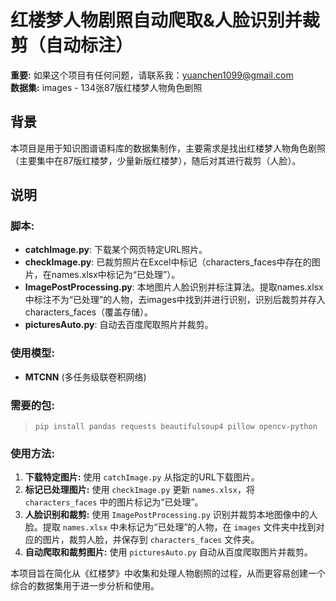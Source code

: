 # 红楼梦人物剧照自动爬取&人脸识别并裁剪（自动标注）

**重要:** 如果这个项目有任何问题，请联系我：yuanchen1099@gmail.com  
**数据集:** images - 134张87版红楼梦人物角色剧照

## 背景
本项目是用于知识图谱语料库的数据集制作，主要需求是找出红楼梦人物角色剧照（主要集中在87版红楼梦，少量新版红楼梦），随后对其进行裁剪（人脸）。

## 说明

### 脚本:
- **catchImage.py**: 下载某个网页特定URL照片。
- **checkImage.py**: 已裁剪照片在Excel中标记（characters_faces中存在的图片，在names.xlsx中标记为“已处理”）。
- **ImagePostProcessing.py**: 本地图片人脸识别并标注算法。提取names.xlsx中标注不为“已处理”的人物，去images中找到并进行识别，识别后裁剪并存入characters_faces（覆盖存储）。
- **picturesAuto.py**: 自动去百度爬取照片并裁剪。

### 使用模型:
- **MTCNN** (多任务级联卷积网络)

### 需要的包:
> ```
> pip install pandas requests beautifulsoup4 pillow opencv-python
> ```

### 使用方法:
1. **下载特定图片:** 使用 `catchImage.py` 从指定的URL下载图片。
2. **标记已处理图片:** 使用 `checkImage.py` 更新 `names.xlsx`，将 `characters_faces` 中的图片标记为“已处理”。
3. **人脸识别和裁剪:** 使用 `ImagePostProcessing.py` 识别并裁剪本地图像中的人脸。提取 `names.xlsx` 中未标记为“已处理”的人物，在 `images` 文件夹中找到对应的图片，裁剪人脸，并保存到 `characters_faces` 文件夹。
4. **自动爬取和裁剪图片:** 使用 `picturesAuto.py` 自动从百度爬取图片并裁剪。

本项目旨在简化从《红楼梦》中收集和处理人物剧照的过程，从而更容易创建一个综合的数据集用于进一步分析和使用。
